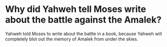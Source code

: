 # Why did Yahweh tell Moses write about the battle against the Amalek?

Yahweh told Moses to write about the battle in a book, because Yahweh will completely blot out the memory of Amalek from under the skies.
